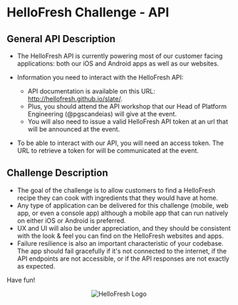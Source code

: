 # HelloFresh Challenge - API

## General API Description
- The HelloFresh API is currently powering most of our customer facing applications: both our iOS and Android apps as well as our websites.
- Information you need to interact with the HelloFresh API:
  - API documentation is available on this URL: http://hellofresh.github.io/slate/.
  - Plus, you should attend the API workshop that our Head of Platform Engineering (@pgscandeias) will give at the event.
  - You will also need to issue a valid HelloFresh API token at an url that will be announced at the event.

- To be able to interact with our API, you will need an access token. The URL to retrieve a token for will be communicated at the event.

## Challenge Description
- The goal of the challenge is to allow customers to find a HelloFresh recipe they can cook with ingredients that they would have at home.
- Any type of application can be delivered for this challenge (mobile, web app, or even a console app) although a mobile app that can run natively on either iOS or Android is preferred.
- UX and UI will also be under appreciation, and they should be consistent with the look & feel you can find on the HelloFresh websites and apps.
- Failure resilience is also an important characteristic of your codebase. The app should fail gracefully if it's not connected to the internet, if the API endpoints are not accessible, or if the API responses are not exactly as expected.

Have fun!

<p align="center">
    <img alt="HelloFresh Logo" src="https://www.hellofresh.com/images/hellofresh-logo.png" />
</p>
